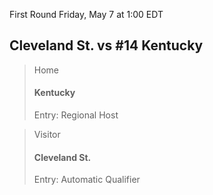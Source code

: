 First Round
Friday, May 7 at 1:00 EDT
## Cleveland St. vs #14 Kentucky

> Home
> #### Kentucky
> Entry: Regional Host

> Visitor
> #### Cleveland St.
> Entry: Automatic Qualifier